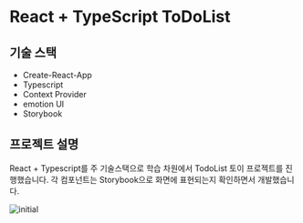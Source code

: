 # React + TypeScript ToDoList

## 기술 스택

- Create-React-App
- Typescript
- Context Provider
- emotion UI
- Storybook


## 프로젝트 설명
React + Typescript를 주 기술스택으로 학습 차원에서 TodoList 토이 프로젝트를 진행했습니다.
각 컴포넌트는 Storybook으로 화면에 표현되는지 확인하면서 개발했습니다.

![initial](https://github.com/Jinwook-R/todoList-react-ts/issues/1)
